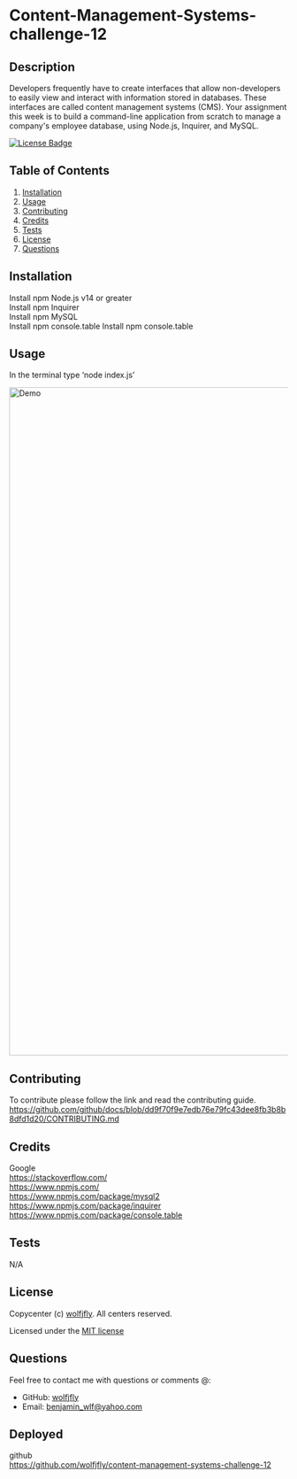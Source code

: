 # Content-Management-Systems-challenge-12
  
  ## Description
  Developers frequently have to create interfaces that allow non-developers to easily view and interact with information stored in databases. These interfaces are called content management systems (CMS). Your assignment this week is to build a command-line application from scratch to manage a company's employee database, using Node.js, Inquirer, and MySQL.
  

  [![License Badge](https://img.shields.io/badge/license-MIT-success?style=plastic)](https://choosealicense.com/licenses/mit/)
  
  
  ## Table of Contents
  1. [Installation](#installation)
  2. [Usage](#usage)
  3. [Contributing](#contributing)
  4. [Credits](#credits)
  5. [Tests](#tests)
  6. [License](#license)
  7. [Questions](#questions)
  
  ## Installation
  Install npm Node.js v14 or greater   
  Install npm Inquirer   
  Install npm MySQL   
  Install npm console.table
  Install npm console.table
     
  

  ## Usage
  In the terminal type ‘node index.js’   
    
  
  <img width="1207" alt="Demo" src="Assets/gif.gif">

  
  ## Contributing
  To contribute please follow the link and read the contributing guide. https://github.com/github/docs/blob/dd9f70f9e7edb76e79fc43dee8fb3b8b8dfd1d20/CONTRIBUTING.md
  

  ## Credits
  Google   
  https://stackoverflow.com/   
  https://www.npmjs.com/  
  https://www.npmjs.com/package/mysql2   
  https://www.npmjs.com/package/inquirer   
  https://www.npmjs.com/package/console.table    
  
  
  

  ## Tests
  N/A
  

  ## License
  Copycenter (c) [wolfjfly](https://github.com/wolfjfly). All centers reserved. 
  
Licensed under the [MIT license](https://choosealicense.com/licenses/mit/)
  

  ## Questions
  Feel free to contact me with questions or comments @:
  - GitHub: [wolfjfly](https://github.com/wolfjfly)
  - Email: [benjamin_wlf@yahoo.com](mailto:benjamin_wlf@yahoo.com)
  
  ## Deployed
    
  github   
  https://github.com/wolfjfly/content-management-systems-challenge-12   
  
  



